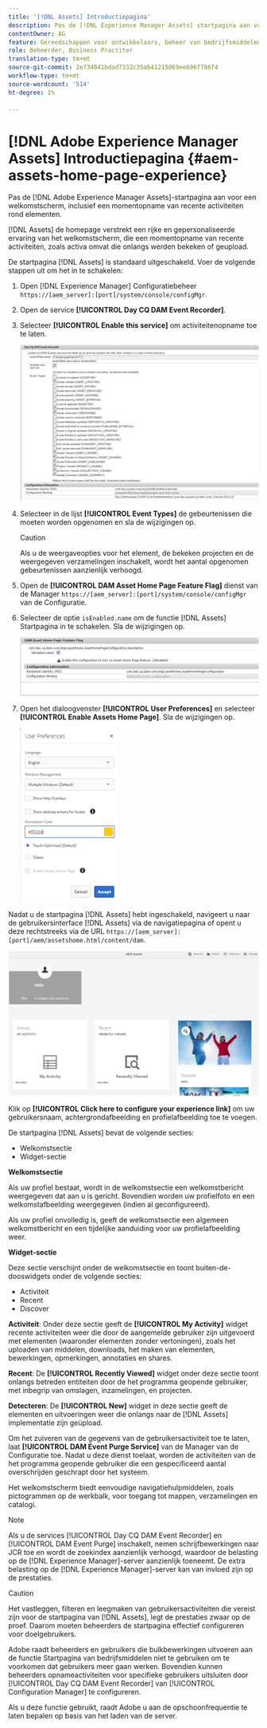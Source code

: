 ```yaml
---
title: '[!DNL Assets] Introductiepagina'
description: Pas de [!DNL Experience Manager Assets] startpagina aan voor een welkomstscherm, inclusief een momentopname van recente activiteiten rond elementen.
contentOwner: AG
feature: Gereedschappen voor ontwikkelaars, beheer van bedrijfsmiddelen
role: Beheerder, Business Practiter
translation-type: tm+mt
source-git-commit: 2e734041bdad7332c35ab41215069ee696f786f4
workflow-type: tm+mt
source-wordcount: '514'
ht-degree: 1%

---
```



# [!DNL Adobe Experience Manager Assets] Introductiepagina  {#aem-assets-home-page-experience}

Pas de [!DNL Adobe Experience Manager Assets]-startpagina aan voor een welkomstscherm, inclusief een momentopname van recente activiteiten rond elementen.

[!DNL Assets] de homepage verstrekt een rijke en gepersonaliseerde ervaring van het welkomstscherm, die een momentopname van recente activiteiten, zoals activa omvat die onlangs werden bekeken of geupload.

De startpagina [!DNL Assets] is standaard uitgeschakeld. Voer de volgende stappen uit om het in te schakelen:

1. Open [!DNL Experience Manager] Configuratiebeheer `https://[aem_server]:[port]/system/console/configMgr`.
1. Open de service **[!UICONTROL Day CQ DAM Event Recorder]**.
1. Selecteer **[!UICONTROL Enable this service]** om activiteitenopname toe te laten.

   ![chlimage_1-250](assets/chlimage_1-250.png)

1. Selecteer in de lijst **[!UICONTROL Event Types]** de gebeurtenissen die moeten worden opgenomen en sla de wijzigingen op.

   >[!CAUTION]
   >
   >Als u de weergaveopties voor het element, de bekeken projecten en de weergegeven verzamelingen inschakelt, wordt het aantal opgenomen gebeurtenissen aanzienlijk verhoogd.

1. Open de **[!UICONTROL DAM Asset Home Page Feature Flag]** dienst van de Manager `https://[aem_server]:[port]/system/console/configMgr` van de Configuratie.
1. Selecteer de optie `isEnabled.name` om de functie [!DNL Assets] Startpagina in te schakelen. Sla de wijzigingen op.

   ![chlimage_1-251](assets/chlimage_1-251.png)

1. Open het dialoogvenster **[!UICONTROL User Preferences]** en selecteer **[!UICONTROL Enable Assets Home Page]**. Sla de wijzigingen op.

   ![De elementenstartpagina inschakelen in het dialoogvenster Gebruikersvoorkeuren](assets/Annotation-color.png)

Nadat u de startpagina [!DNL Assets] hebt ingeschakeld, navigeert u naar de gebruikersinterface [!DNL Assets] via de navigatiepagina of opent u deze rechtstreeks via de URL `https://[aem_server]:[port]/aem/assetshome.html/content/dam`.

![ervaringskoppeling configureren in de gebruikersinterface voor middelen](assets/config-experience-link.png)

Klik op **[!UICONTROL Click here to configure your experience link]** om uw gebruikersnaam, achtergrondafbeelding en profielafbeelding toe te voegen.

De startpagina [!DNL Assets] bevat de volgende secties:

* Welkomstsectie
* Widget-sectie

**Welkomstsectie**

Als uw profiel bestaat, wordt in de welkomstsectie een welkomstbericht weergegeven dat aan u is gericht. Bovendien worden uw profielfoto en een welkomstafbeelding weergegeven (indien al geconfigureerd).

Als uw profiel onvolledig is, geeft de welkomstsectie een algemeen welkomstbericht en een tijdelijke aanduiding voor uw profielafbeelding weer.

**Widget-sectie**

Deze sectie verschijnt onder de welkomstsectie en toont buiten-de-dooswidgets onder de volgende secties:

* Activiteit
* Recent
* Discover

**Activiteit**: Onder deze sectie geeft de  **[!UICONTROL My Activity]** widget recente activiteiten weer die door de aangemelde gebruiker zijn uitgevoerd met elementen (waaronder elementen zonder vertoningen), zoals het uploaden van middelen, downloads, het maken van elementen, bewerkingen, opmerkingen, annotaties en shares.

**Recent**: De  **[!UICONTROL Recently Viewed]** widget onder deze sectie toont onlangs betreden entiteiten door de het programma geopende gebruiker, met inbegrip van omslagen, inzamelingen, en projecten.

**Detecteren**: De  **[!UICONTROL New]** widget in deze sectie geeft de elementen en uitvoeringen weer die onlangs naar de  [!DNL Assets] implementatie zijn geüpload.

Om het zuiveren van de gegevens van de gebruikersactiviteit toe te laten, laat **[!UICONTROL DAM Event Purge Service]** van de Manager van de Configuratie toe. Nadat u deze dienst toelaat, worden de activiteiten van de het programma geopende gebruiker die een gespecificeerd aantal overschrijden geschrapt door het systeem.

Het welkomstscherm biedt eenvoudige navigatiehulpmiddelen, zoals pictogrammen op de werkbalk, voor toegang tot mappen, verzamelingen en catalogi.

>[!NOTE]
>
>Als u de services [!UICONTROL Day CQ DAM Event Recorder] en [!UICONTROL DAM Event Purge] inschakelt, nemen schrijfbewerkingen naar JCR toe en wordt de zoekindex aanzienlijk verhoogd, waardoor de belasting op de [!DNL Experience Manager]-server aanzienlijk toeneemt. De extra belasting op de [!DNL Experience Manager]-server kan van invloed zijn op de prestaties.

>[!CAUTION]
>
>Het vastleggen, filteren en leegmaken van gebruikersactiviteiten die vereist zijn voor de startpagina van [!DNL Assets], legt de prestaties zwaar op de proef. Daarom moeten beheerders de startpagina effectief configureren voor doelgebruikers.
>
>Adobe raadt beheerders en gebruikers die bulkbewerkingen uitvoeren aan de functie Startpagina van bedrijfsmiddelen niet te gebruiken om te voorkomen dat gebruikers meer gaan werken. Bovendien kunnen beheerders opnameactiviteiten voor specifieke gebruikers uitsluiten door [!UICONTROL Day CQ DAM Event Recorder] van [!UICONTROL Configuration Manager] te configureren.
>
>Als u deze functie gebruikt, raadt Adobe u aan de opschoonfrequentie te laten bepalen op basis van het laden van de server.
